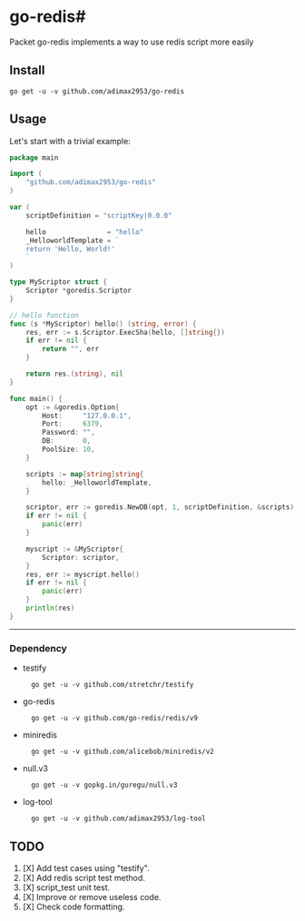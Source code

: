 # go-redis# 

Packet go-redis implements a way to use redis script more easily

## Install

```console
go get -u -v github.com/adimax2953/go-redis
```

## Usage

Let's start with a trivial example:

```go
package main

import (
    "github.com/adimax2953/go-redis"
)

var (
    scriptDefinition = "scriptKey|0.0.0"

    hello               = "hello"
    _HelloworldTemplate = `
    return 'Hello, World!'
    `
)

type MyScriptor struct {
    Scriptor *goredis.Scriptor
}

// hello function
func (s *MyScriptor) hello() (string, error) {
    res, err := s.Scriptor.ExecSha(hello, []string{})
    if err != nil {
        return "", err
    }

    return res.(string), nil
}

func main() {
    opt := &goredis.Option{
        Host:     "127.0.0.1",
        Port:     6379,
        Password: "",
        DB:       0,
        PoolSize: 10,
    }

    scripts := map[string]string{
        hello: _HelloworldTemplate,
    }

    scriptor, err := goredis.NewDB(opt, 1, scriptDefinition, &scripts)
    if err != nil {
        panic(err)
    }

    myscript := &MyScriptor{
        Scriptor: scriptor,
    }
    res, err := myscript.hello()
    if err != nil {
        panic(err)
    }
    println(res)
}
```

----------

### Dependency

- testify

  ```console
    go get -u -v github.com/stretchr/testify
  ```

- go-redis  

  ```console
    go get -u -v github.com/go-redis/redis/v9
  ```

- miniredis

  ```console
    go get -u -v github.com/alicebob/miniredis/v2
  ```

- null.v3  

  ```console
    go get -u -v gopkg.in/guregu/null.v3
  ```

- log-tool  

  ```console
    go get -u -v github.com/adimax2953/log-tool
  ```
## TODO

1. [X] Add test cases using "testify".
2. [X] Add redis script test method.
3. [X] script_test unit test.
4. [X] Improve or remove useless code.
5. [X] Check code formatting.
